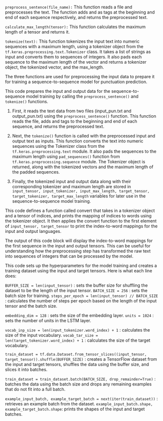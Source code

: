 `preprocess_sentence(file_name):`
    This function reads a file and preprocesses the text. The function adds <start> and <end> as tags at the beginning and end of each sequence respectively, and returns the preprocessed text.

`calculate_max_length(tensor):`
    This function calculates the maximum length of a tensor and returns it.

`tokenize(text):`
    This function tokenizes the input text into numeric sequences with a maximum length, using a tokenizer object from the `tf.keras.preprocessing.text.Tokenizer` class. It takes a list of strings as input and converts them to sequences of integers. It also pads each sequence to the maximum length of the vector and returns a tokenizer object, the tokenized vector, and the max_length.

The three functions are used for preprocessing the input data to prepare it for training a sequence-to-sequence model for punctuation prediction.



This code prepares the input and output data for the sequence-to-sequence model training by calling the `preprocess_sentence()` and `tokenize()` functions.

1. First, it reads the text data from two files (input_pun.txt and output_pun.txt) using the `preprocess_sentence()` function. This function reads the file, adds <start> and <end> tags to the beginning and end of each sequence, and returns the preprocessed text.

1. Next, the `tokenize()` function is called with the preprocessed input and output text as inputs. This function converts the text into numeric sequences using the Tokenizer class from the `tf.keras.preprocessing.text` module. It also pads the sequences to the maximum length using `pad_sequences()` function from `tf.keras.preprocessing.sequence` module. The Tokenizer object is returned, along with the tokenized vectors and the maximum length of the padded sequences.

2. Finally, the tokenized input and output data along with their corresponding tokenizer and maximum length are stored in `input_tensor, input_tokenizer, input_max_length, target_tensor, target_tokenizer, target_max_length` variables for later use in the sequence-to-sequence model training.



This code defines a function called convert that takes in a tokenizer object and a tensor of indices, and prints the mapping of indices to words using the tokenizer object.
It then applies the convert function to the first element of `input_tensor, target_tensor` to print the index-to-word mappings for the input and output languages.

The output of this code block will display the index-to-word mappings for the first sequence in the input and output tensors.
This can be useful for understanding how the preprocessing step has transformed the raw text into sequences of integers that can be processed by the model.



This code sets up the hyperparameters for the model training and creates a training dataset using the input and target tensors. Here is what each line does:

`BUFFER_SIZE = len(input_tensor)` : sets the buffer size for shuffling the dataset to be the length of the input tensor.
`BATCH_SIZE = 256` : sets the batch size for training.
`steps_per_epoch = len(input_tensor) // BATCH_SIZE` : calculates the number of steps per epoch based on the length of the input tensor and the batch size.

`embedding_dim = 128` : sets the size of the embedding layer.
`units = 1024` : sets the number of units in the LSTM layer.

`vocab_inp_size = len(input_tokenizer.word_index) + 1` : calculates the size of the input vocabulary.
`vocab_tar_size = len(target_tokenizer.word_index) + 1` : calculates the size of the target vocabulary.

`train_dataset = tf.data.Dataset.from_tensor_slices((input_tensor, target_tensor)).shuffle(BUFFER_SIZE)` : creates a TensorFlow dataset from the input and target tensors, shuffles the data using the buffer size, and slices it into batches.

`train_dataset = train_dataset.batch(BATCH_SIZE, drop_remainder=True)` : batches the data using the batch size and drops any remaining examples that do not fit into a full batch.

`example_input_batch, example_target_batch = next(iter(train_dataset))` : retrieves an example batch from the dataset.
`example_input_batch.shape, example_target_batch.shape`: prints the shapes of the input and target batches.
